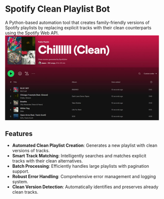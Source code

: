 # Spotify Clean Playlist Bot
A Python-based automation tool that creates family-friendly versions of Spotify playlists by replacing explicit tracks with their clean counterparts using the Spotify Web API.
<img width="1407" alt="Screenshot of clean playlist after generation" src="https://github.com/jasonmccauley/Spotify_Clean_Playlist_Bot/blob/main/assets/clean_playlist.JPG">

## Features
- **Automated Clean Playlist Creation**: Generates a new playlist with clean versions of tracks.
- **Smart Track Matching**: Intelligently searches and matches explicit tracks with their clean alternatives.
- **Batch Processing**: Efficiently handles large playlists with pagination support.
- **Robust Error Handling**: Comprehensive error management and logging system.
- **Clean Version Detection**: Automatically identifies and preserves already clean tracks.
